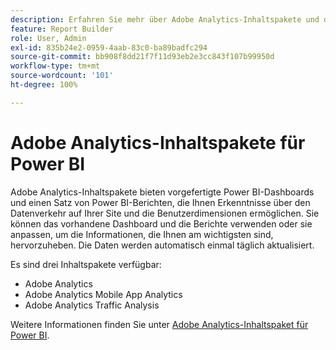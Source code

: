 ```yaml
---
description: Erfahren Sie mehr über Adobe Analytics-Inhaltspakete und die vorkonfigurierten Power BI-Dashboards und -Berichte.
feature: Report Builder
role: User, Admin
exl-id: 835b24e2-0959-4aab-83c0-ba89badfc294
source-git-commit: bb908f8dd21f7f11d93eb2e3cc843f107b99950d
workflow-type: tm+mt
source-wordcount: '101'
ht-degree: 100%

---
```


# Adobe Analytics-Inhaltspakete für Power BI

Adobe Analytics-Inhaltspakete bieten vorgefertigte Power BI-Dashboards und einen Satz von Power BI-Berichten, die Ihnen Erkenntnisse über den Datenverkehr auf Ihrer Site und die Benutzerdimensionen ermöglichen. Sie können das vorhandene Dashboard und die Berichte verwenden oder sie anpassen, um die Informationen, die Ihnen am wichtigsten sind, hervorzuheben. Die Daten werden automatisch einmal täglich aktualisiert.

Es sind drei Inhaltspakete verfügbar:

* Adobe Analytics
* Adobe Analytics Mobile App Analytics
* Adobe Analytics Traffic Analysis

Weitere Informationen finden Sie unter [Adobe Analytics-Inhaltspaket für Power BI](https://powerbi.microsoft.com/en-us/documentation/powerbi-content-pack-adobe-analytics/).
